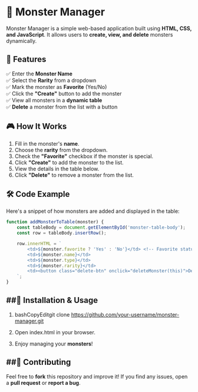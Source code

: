# 🐲 Monster Manager  

Monster Manager is a simple web-based application built using **HTML, CSS, and JavaScript**. It allows users to **create, view, and delete** monsters dynamically.  

## 🚀 Features  
✅ Enter the **Monster Name**  
✅ Select the **Rarity** from a dropdown  
✅ Mark the monster as **Favorite** (Yes/No)  
✅ Click the **"Create"** button to add the monster  
✅ View all monsters in a **dynamic table**  
✅ **Delete** a monster from the list with a button  

## 🎮 How It Works  
1. Fill in the monster's **name**.  
2. Choose the **rarity** from the dropdown.  
3. Check the **"Favorite"** checkbox if the monster is special.  
4. Click **"Create"** to add the monster to the list.  
5. View the details in the table below.  
6. Click **"Delete"** to remove a monster from the list.  

## 🛠️ Code Example  
Here's a snippet of how monsters are added and displayed in the table:  

```javascript
function addMonsterToTable(monster) {
    const tableBody = document.getElementById('monster-table-body');
    const row = tableBody.insertRow();

    row.innerHTML = `
        <td>${monster.favorite ? 'Yes' : 'No'}</td> <!-- Favorite status -->
        <td>${monster.name}</td>
        <td>${monster.type}</td>
        <td>${monster.rarity}</td>
        <td><button class="delete-btn" onclick="deleteMonster(this)">Delete</button></td>
    `;
}
```


##📂 Installation & Usage
-----------------------

1.  bashCopyEditgit clone https://github.com/your-username/monster-manager.git
    
2.  Open index.html in your browser.
    
3.  Enjoy managing your **monsters**!
    

##🤝 Contributing
---------------

Feel free to **fork** this repository and improve it! If you find any issues, open a **pull request** or **report a bug**.
